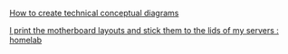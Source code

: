
[How to create technical conceptual diagrams](https://krutiepatel.com/blog/how-to-create-technical-conceptual-diagrams)

[I print the motherboard layouts and stick them to the lids of my servers : homelab](https://old.reddit.com/r/homelab/comments/tui1t9/i_print_the_motherboard_layouts_and_stick_them_to)
